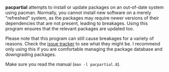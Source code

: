 **pacpartial** attempts to install or update packages on an out-of-date system using pacman.
Normally, you cannot install new software on a merely "refreshed" system, as the packages may require newer versions of their dependencies that are not present, leading to breakages.
Using this program ensures that the relevant packages are updated too.

Please note that this program can still cause breakages for a variety of reasons.
Check the [issue tracker][1] to see what they might be.
I recommend only using this if you are comfortable managing the package database and downgrading packages.

Make sure you read the manual (`man -l pacpartial.8`).

[1]: https://github.com/tmewett/pacpartial/issues
